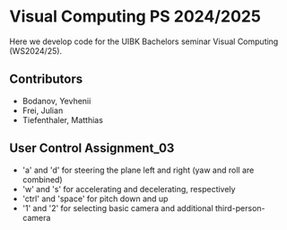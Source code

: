 # Visual Computing PS 2024/2025
Here we develop code for the UIBK Bachelors seminar Visual Computing (WS2024/25).

##  Contributors
- Bodanov, Yevhenii
- Frei, Julian
- Tiefenthaler, Matthias

## User Control Assignment_03
- 'a' and 'd' for steering the plane left and right (yaw and roll are combined)
- 'w' and 's' for accelerating and decelerating, respectively 
- 'ctrl' and 'space' for pitch down and up
- '1' and '2' for selecting basic camera and additional third-person-camera
